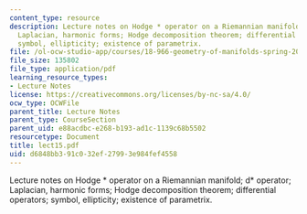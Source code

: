 ```yaml
---
content_type: resource
description: Lecture notes on Hodge * operator on a Riemannian manifold; d* operator;
  Laplacian, harmonic forms; Hodge decomposition theorem; differential operators;
  symbol, ellipticity; existence of parametrix.
file: /ol-ocw-studio-app/courses/18-966-geometry-of-manifolds-spring-2007/d6848bb391c032ef27993e984fef4558_lect15.pdf
file_size: 135802
file_type: application/pdf
learning_resource_types:
- Lecture Notes
license: https://creativecommons.org/licenses/by-nc-sa/4.0/
ocw_type: OCWFile
parent_title: Lecture Notes
parent_type: CourseSection
parent_uid: e88acdbc-e268-b193-ad1c-1139c68b5502
resourcetype: Document
title: lect15.pdf
uid: d6848bb3-91c0-32ef-2799-3e984fef4558
---
```

Lecture notes on Hodge * operator on a Riemannian manifold; d* operator; Laplacian, harmonic forms; Hodge decomposition theorem; differential operators; symbol, ellipticity; existence of parametrix.
